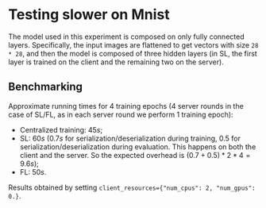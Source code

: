 # Testing slower on Mnist

The model used in this experiment is composed on only fully connected layers. Specifically, the input images are flattened to get vectors with size `28 * 28`, and then the model is composed of three hidden layers (in SL, the first layer is trained on the client and the remaining two on the server).

## Benchmarking

Approximate running times for $4$ training epochs ($4$ server rounds in the case of SL/FL, as in each server round we perform $1$ training epoch):

- Centralized training: $45s$;
- SL: $60s$ ($0.7s$ for serialization/deserialization during training, $0.5$ for serialization/deserialization during evaluation. This happens on both the client and the server. So the expected overhead is $(0.7+0.5) * 2 * 4=9.6s$);
- FL: $50s$.

Results obtained by setting `client_resources={"num_cpus": 2, "num_gpus": 0.}`.
